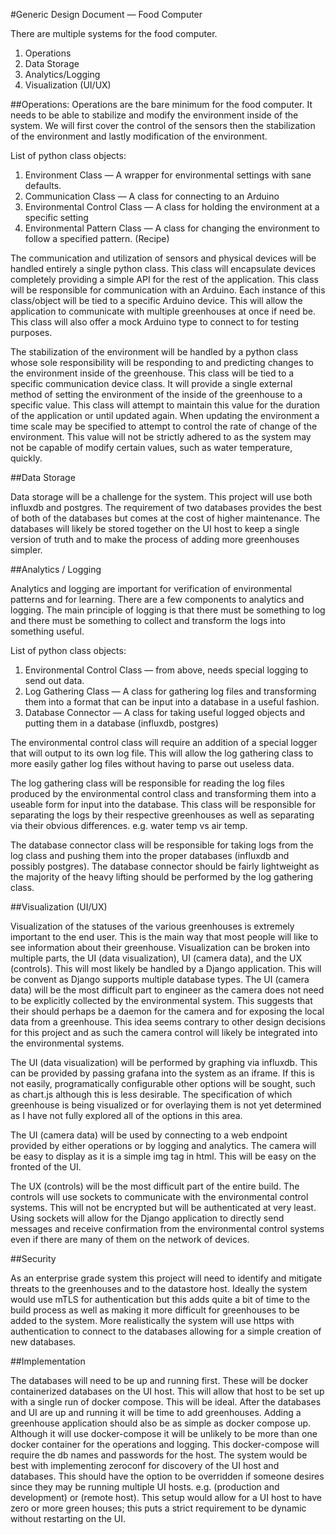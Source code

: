 #Generic Design Document — Food Computer

There are multiple systems for the food computer.

 1. Operations
 2. Data Storage
 3. Analytics/Logging
 4. Visualization (UI/UX)

##Operations:
Operations are the bare minimum for the food computer. It needs to be able to stabilize and modify the environment inside of the system. We will first cover the control of the sensors then the stabilization of the environment and lastly modification of the environment.

List of python class objects:

1. Environment Class — A wrapper for environmental settings with sane defaults.
2. Communication Class — A class for connecting to an Arduino
3. Environmental Control Class — A class for holding the environment at a specific setting
4. Environmental Pattern Class — A class for changing the environment to follow a specified pattern. (Recipe)

The communication and utilization of sensors and physical devices will be handled entirely a single python class. This class will encapsulate devices completely providing a simple API for the rest of the application. This class will be responsible for communication with an Arduino. Each instance of this class/object will be tied to a specific Arduino device. This will allow the application to communicate with multiple greenhouses at once if need be. This class will also offer a mock Arduino type to connect to for testing purposes. 

The stabilization of the environment will be handled by a python class whose sole responsibility will be responding to and predicting changes to the environment inside of the greenhouse. This class will be tied to a specific communication device class. It will provide a single external method of setting the environment of the inside of the greenhouse to a specific value. This class will attempt to maintain this value for the duration of the application or until updated again. When updating the environment a time scale may be specified to attempt to control the rate of change of the environment. This value will not be strictly adhered to as the system may not be capable of modify certain values, such as water temperature, quickly.


##Data Storage

Data storage will be a challenge for the system. This project will use both influxdb and postgres. The requirement of two databases provides the best of both of the databases but comes at the cost of higher maintenance. The databases will likely be stored together on the UI host to keep a single version of truth and to make the process of adding more greenhouses simpler. 

##Analytics / Logging

Analytics and logging are important for verification of environmental patterns and for learning. There are a few components to analytics and logging. The main principle of logging is that there must be something to log and there must be something to collect and transform the logs into something useful.

List of python class objects:

1. Environmental Control Class — from above, needs special logging to send out data.
2. Log Gathering Class — A class for gathering log files and transforming them into a format that can be input into a database in a useful fashion.
3. Database Connector — A class for taking useful logged objects and putting them in a database (influxdb, postgres)

The environmental control class will require an addition of a special logger that will output to its own log file. This will allow the log gathering class to more easily gather log files without having to parse out useless data. 

The log gathering class will be responsible for reading the log files produced by the environmental control class and transforming them into a useable form for input into the database. This class will be responsible for separating the logs by their respective greenhouses as well as separating via their obvious differences. e.g. water temp vs air temp.

The database connector class will be responsible for taking logs from the log class and pushing them into the proper databases (influxdb and possibly postgres). The database connector should be fairly lightweight as the majority of the heavy lifting should be performed by the log gathering class. 

##Visualization (UI/UX)

Visualization of the statuses of the various greenhouses is extremely important to the end user. This is the main way that most people will like to see information about their greenhouse. Visualization can be broken into multiple parts, the UI (data visualization), UI (camera data), and the UX (controls). This will most likely be handled by a Django application. This will be convent as Django supports multiple database types. The UI (camera data) will be the most difficult part to engineer as the camera does not need to be explicitly collected by the environmental system. This suggests that their should perhaps be a daemon for the camera and for exposing the local data from a greenhouse. This idea seems contrary to other design decisions for this project and as such the camera control will likely be integrated into the environmental systems. 

The UI (data visualization)  will be performed by graphing via influxdb. This can be provided by passing grafana into the system as an iframe. If this is not easily, programatically configurable other options will be sought, such as chart.js although this is less desirable. The specification of which greenhouse is being visualized or for overlaying them is not yet determined as I have not fully explored all of the options in this area. 

The UI (camera data) will be used by connecting to a web endpoint provided by either operations or by logging and analytics. The camera will be easy to display as it is a simple img tag in html. This will be easy on the fronted of the UI. 

The UX (controls) will be the most difficult part of the entire build. The controls will use sockets to communicate with the environmental control systems. This will not be encrypted but will be authenticated at very least. Using sockets will allow for the Django application to directly send messages and receive confirmation from the environmental control systems even if there are many of them on the network of devices. 

##Security

As an enterprise grade system this project will need to identify and mitigate threats to the greenhouses and to the datastore host. Ideally the system would use mTLS for authentication but this adds quite a bit of time to the build process as well as making it more difficult for greenhouses to be added to the system. More realistically the system will use https with authentication to connect to the databases allowing for a simple creation of new databases. 

##Implementation

The databases will need to be up and running first. These will be docker containerized databases on the UI host. This will allow that host to be set up with a single run of docker compose. This will be ideal.  After the databases and UI are up and running it will be time to add greenhouses. Adding a greenhouse application should also be as simple as docker compose up. Although it will use docker-compose it will be unlikely to be more than one docker container for the operations and logging. This docker-compose will require the db names and passwords for the host. The system would be best with implementing zeroconf for discovery of the UI host and databases. This should have the option to be overridden if someone desires since they may be running multiple UI hosts. e.g. (production and development) or (remote host). This setup would allow for a UI host to have zero or more green houses; this puts a strict requirement to be dynamic without restarting on the UI. 







